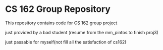 CS 162 Group Repository
=======================

This repository contains code for CS 162 group project

just provided by a bad student
(resume from the mm_pintos to finish proj3)

just passable for myself(not fill all the satisfaction of cs162)




